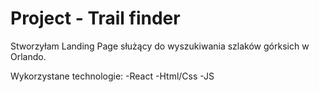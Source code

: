 # Project - Trail finder

Stworzyłam Landing Page służący do wyszukiwania szlaków górksich w Orlando.

Wykorzystane technologie:
-React
-Html/Css
-JS
